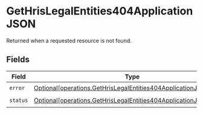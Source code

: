 # GetHrisLegalEntities404ApplicationJSON

Returned when a requested resource is not found.


## Fields

| Field                                                                                                                                            | Type                                                                                                                                             | Required                                                                                                                                         | Description                                                                                                                                      |
| ------------------------------------------------------------------------------------------------------------------------------------------------ | ------------------------------------------------------------------------------------------------------------------------------------------------ | ------------------------------------------------------------------------------------------------------------------------------------------------ | ------------------------------------------------------------------------------------------------------------------------------------------------ |
| `error`                                                                                                                                          | [Optional[operations.GetHrisLegalEntities404ApplicationJSONError]](undefined/models/operations/gethrislegalentities404applicationjsonerror.md)   | :heavy_check_mark:                                                                                                                               | N/A                                                                                                                                              |
| `status`                                                                                                                                         | [Optional[operations.GetHrisLegalEntities404ApplicationJSONStatus]](undefined/models/operations/gethrislegalentities404applicationjsonstatus.md) | :heavy_check_mark:                                                                                                                               | N/A                                                                                                                                              |